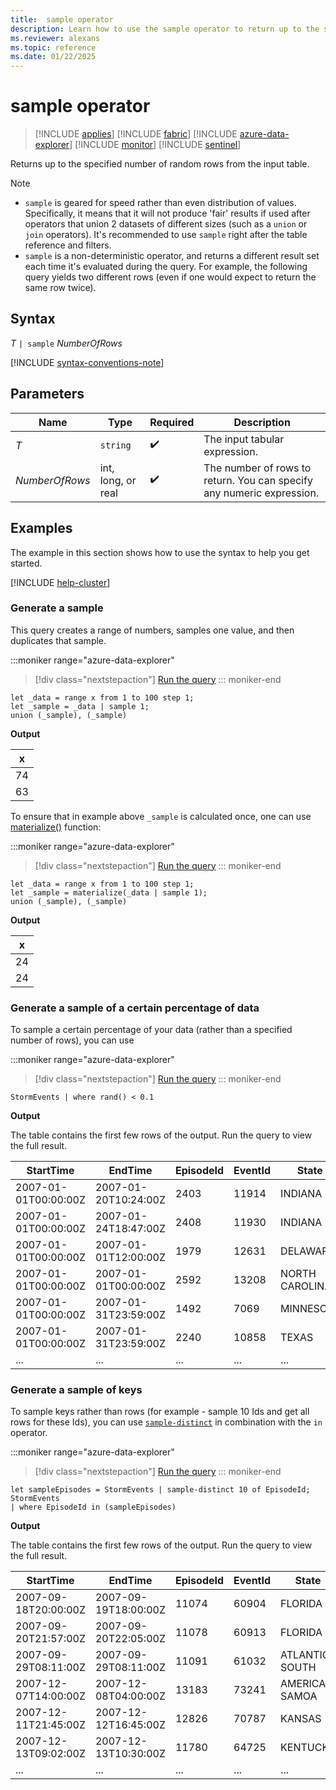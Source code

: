 ```yaml
---
title:  sample operator
description: Learn how to use the sample operator to return up to the specified number of rows from the input table.
ms.reviewer: alexans
ms.topic: reference
ms.date: 01/22/2025
---
```

# sample operator

> [!INCLUDE [applies](../includes/applies-to-version/applies.md)] [!INCLUDE [fabric](../includes/applies-to-version/fabric.md)] [!INCLUDE [azure-data-explorer](../includes/applies-to-version/azure-data-explorer.md)] [!INCLUDE [monitor](../includes/applies-to-version/monitor.md)] [!INCLUDE [sentinel](../includes/applies-to-version/sentinel.md)]

Returns up to the specified number of random rows from the input table.

> [!NOTE]
>
> * `sample` is geared for speed rather than even distribution of values. Specifically, it means that it will not produce 'fair' results if used after operators that union 2 datasets of different sizes (such as a `union` or `join` operators). It's recommended to use `sample` right after the table reference and filters.
> * `sample` is a non-deterministic operator, and returns a different result set each time it's evaluated during the query. For example, the following query yields two different rows (even if one would expect to return the same row twice).

## Syntax

*T* `| sample` *NumberOfRows*

[!INCLUDE [syntax-conventions-note](../includes/syntax-conventions-note.md)]

## Parameters

| Name | Type | Required | Description |
|--|--|--|--|
| *T*| `string` |  :heavy_check_mark: | The input tabular expression. |
| *NumberOfRows*| int, long, or real |  :heavy_check_mark: | The number of rows to return. You can specify any numeric expression.|

## Examples

The example in this section shows how to use the syntax to help you get started.
	
[!INCLUDE [help-cluster](../includes/help-cluster-note.md)]

### Generate a sample

This query creates a range of numbers, samples one value, and then duplicates that sample.

:::moniker range="azure-data-explorer"
> [!div class="nextstepaction"]
> <a href="https://dataexplorer.azure.com/clusters/help/databases/Samples?query=H4sIAAAAAAAAA8tJLVGIT0ksSVSwVShKzEtPVahQSCvKz1UwVCjJVzA0MFAoLkktUDC05soBqSxOzC3ISQWqheipUYAKAOVL8zLz8xQ0oEo0dRBMANt5ESNkAAAA" target="_blank">Run the query</a>
::: moniker-end

```kusto
let _data = range x from 1 to 100 step 1;
let _sample = _data | sample 1;
union (_sample), (_sample)
```

**Output**

| x   |
| --- |
| 74  |
| 63  |

To ensure that in example above `_sample` is calculated once, one can use [materialize()](materialize-function.md) function:

:::moniker range="azure-data-explorer"
> [!div class="nextstepaction"]
> <a href="https://dataexplorer.azure.com/clusters/help/databases/Samples?query=H4sIAAAAAAAAA0XLOwqAMBCE4d5TTJmARVIHzyILrhLIi2QFEQ+vYsBu4P8msGBeSAgTKqWNcWCtOcJCMqwxaMIF1g3hlY1iCfzYSMLVU/Anq+9/oUer3bAnnxNU93r85w3rZ9v0cQAAAA==" target="_blank">Run the query</a>
::: moniker-end

```kusto
let _data = range x from 1 to 100 step 1;
let _sample = materialize(_data | sample 1);
union (_sample), (_sample)
```

**Output**

| x   |
| --- |
| 24  |
| 24  |

### Generate a sample of a certain percentage of data

To sample a certain percentage of your data (rather than a specified number of rows), you can use

:::moniker range="azure-data-explorer"
> [!div class="nextstepaction"]
> <a href="https://dataexplorer.azure.com/clusters/help/databases/Samples?query=H4sIAAAAAAAAAwsuyS/KdS1LzSspVqhRKM9ILUpVKErMS9HQVLBRMNAzBABGrj/0IAAAAA==" target="_blank">Run the query</a>
::: moniker-end

```kusto
StormEvents | where rand() < 0.1
```

**Output**

The table contains the first few rows of the output. Run the query to view the full result.

| StartTime | EndTime | EpisodeId | EventId | State | EventType |
|--|--|--|--|--|--|
| 2007-01-01T00:00:00Z | 2007-01-20T10:24:00Z | 2403 | 11914 | INDIANA | Flood |
| 2007-01-01T00:00:00Z | 2007-01-24T18:47:00Z | 2408 | 11930 | INDIANA | Flood |
| 2007-01-01T00:00:00Z | 2007-01-01T12:00:00Z | 1979 | 12631 | DELAWARE | Heavy Rain |
| 2007-01-01T00:00:00Z | 2007-01-01T00:00:00Z | 2592 | 13208 | NORTH CAROLINA | Thunderstorm Wind |
| 2007-01-01T00:00:00Z | 2007-01-31T23:59:00Z | 1492 | 7069 | MINNESOTA | Drought |
| 2007-01-01T00:00:00Z | 2007-01-31T23:59:00Z | 2240 | 10858 | TEXAS | Drought |
|...|...|...|...|...|...|

### Generate a sample of keys

To sample keys rather than rows (for example - sample 10 Ids and get all rows for these Ids), you can use [`sample-distinct`](sample-distinct-operator.md) in combination with the `in` operator.

:::moniker range="azure-data-explorer"
> [!div class="nextstepaction"]
> <a href="https://dataexplorer.azure.com/clusters/help/databases/Samples?query=H4sIAAAAAAAAA8tJLVEoTswtyEl1Lcgszk9JLVawVQguyS/KdS1LzSspVqiBSuumZBaXZOYllygYGijkpylAlXumWHMhKeeqUSjPSC1KRUgrZOYpaKDaoAkA08y7N3UAAAA=" target="_blank">Run the query</a>
::: moniker-end

```kusto
let sampleEpisodes = StormEvents | sample-distinct 10 of EpisodeId;
StormEvents
| where EpisodeId in (sampleEpisodes)
```

**Output**

The table contains the first few rows of the output. Run the query to view the full result.

| StartTime | EndTime | EpisodeId | EventId | State | EventType |
|--|--|--|--|--|--|
| 2007-09-18T20:00:00Z | 2007-09-19T18:00:00Z | 11074 | 60904 | FLORIDA | Heavy Rain |
| 2007-09-20T21:57:00Z | 2007-09-20T22:05:00Z | 11078 | 60913 | FLORIDA | Tornado |
| 2007-09-29T08:11:00Z | 2007-09-29T08:11:00Z | 11091 | 61032 | ATLANTIC SOUTH | Waterspout |
| 2007-12-07T14:00:00Z | 2007-12-08T04:00:00Z | 13183 | 73241 | AMERICAN SAMOA | Flash Flood |
| 2007-12-11T21:45:00Z | 2007-12-12T16:45:00Z | 12826 | 70787 | KANSAS | Flood |
| 2007-12-13T09:02:00Z | 2007-12-13T10:30:00Z | 11780 | 64725 | KENTUCKY | Flood |
|...|...|...|...|...|...|
